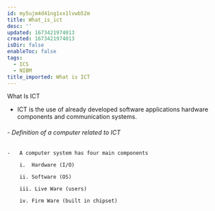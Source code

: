 ```yaml
---
id: my5ujm4d41ng1xx1lvwb52m
title: What_is_ict
desc: ''
updated: 1673421974013
created: 1673421974013
isDir: false
enableToc: false
tags:
  - ICS
  - NIBM
title_imported: What is ICT
---
```


What Is ICT

-   ICT is the use of already developed software applications hardware components and communication systems.

###### -   Definition of a computer related to ICT

    -   A computer system has four main components

        i.  Hardware (I/O)

        ii. Software (OS)

        iii. Live Ware (users)

        iv. Firm Ware (built in chipset)
